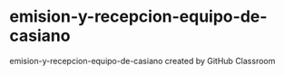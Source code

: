 # emision-y-recepcion-equipo-de-casiano
emision-y-recepcion-equipo-de-casiano created by GitHub Classroom
